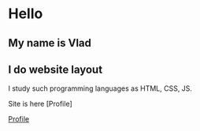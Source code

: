 # Hello

## My name is Vlad

## I do website layout

 I study such programming languages ​​as HTML, CSS, JS.

 Site is here [Profile]


[Profile](https://6391060ed0aa78154c51127a--joyful-starship-a94760.netlify.app/)

